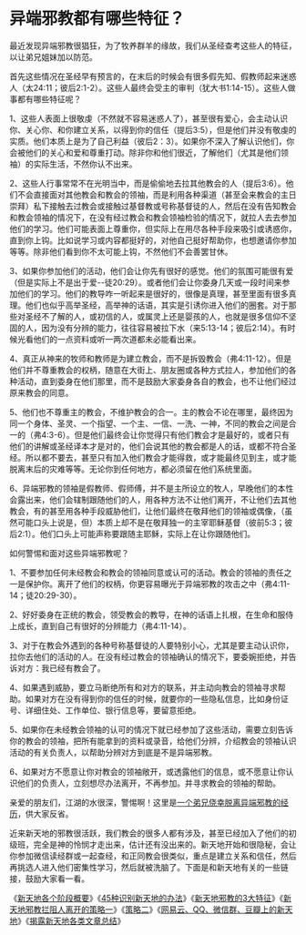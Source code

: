 # 异端邪教都有哪些特征？



<p>最近发现异端邪教很猖狂，为了牧养群羊的缘故，我们从圣经查考这些人的特征，以让弟兄姐妹加以防范。</p>

<p>首先这些情况在圣经早有预言的，在末后的时候会有很多假先知、假教师起来迷惑人（太24:11；彼后2:1-2）。这些人最终会受主的审判（犹大书1:14-15）。这些人做事都有哪些特征呢？</p>

<p>1、这些人表面上很敬虔（不然就不容易迷惑人了），甚至很有爱心，会主动认识你、关心你、和你建立关系，以得到你的信任（提后3:5），但是他们并没有敬虔的实质。他们本质上是为了自己利益（彼后2：3）。如果你不深入了解认识他们，你会被他们的关心和爱和尊重打动。除非你和他们很近，了解他们（尤其是他们领袖）的实际生活，不然你认不出来。</p>

<p>2、这些人行事常常不在光明当中，而是偷偷地去拉其他教会的人（提后3:6）。他们不会直接面对其他教会和教会的领袖，而是利用各种渠道（甚至会来教会的主日崇拜）私下接触去过教会或接触过基督教或号称基督徒的人，然后在没有告知教会和教会领袖的情况下，在没有经过教会和教会领袖检验的情况下，就拉人去去参加他们的学习。他们可能表面上尊重你，但实际上在用尽各种手段来吸引或诱惑你，直到你上钩。比如说学习或内容都挺好的，对他自己挺好帮助你，也想邀请你参加等等。除非他们看到你不太可能上钩，不然他们不会善罢甘休。&nbsp;&nbsp;</p>

<p>3、如果你参加他们的活动，他们会让你先有很好的感觉。他们的氛围可能很有爱（但是实际上不是出于爱--徒20:29）。或者他们会让你委身几天或一段时间来参加他们的学习。他们的教导咋一听起来是很好的，很像是真理，甚至里面有很多真理。他们也似乎高举圣经，高举神的话语，其实是引诱你进入他们的圈套。对于那些对圣经不了解的人，或初信的人，或属灵上还是婴孩的人，也就是很多信仰不坚固的人，因为没有分辨的能力，往往容易被拉下水（来5:13-14；彼后2:14）。有时候光看他们的一点资料或听一两次道都未必能看出来。</p>

<p>4、真正从神来的牧师和教师是为建立教会，而不是拆毁教会（弗4:11-12）。但是他们并不尊重教会的权柄，随意在大街上、朋友圈或各种方式拉人，参加他们的各种活动，直到委身在他们那里，而不是鼓励大家委身各自的教会，也不让他们经过原来教会的同意。</p>

<p>5、他们也不尊重主的教会，不维护教会的合一。主的教会不论在哪里，最终因为同一个身体、圣灵、一个指望、一个主、一信、一洗、一神，不同的教会之间是合一的（弗4:3-6）。但是他们最终会让你觉得只有他们教会才是最好的，或者只有他们的讲解或圣经译本才是对的，他们会说其他的教会都是人的话，或都不符合圣经。所以都不要去，甚至只有加入他们教会才能得救，或才能最终见到主，或才能脱离末后的灾难等等。无论你到任何地方，都必须留在他们系统里面。</p>

<p>6、异端邪教的领袖是假教师、假师傅，并不是主所设立的牧人，早晚他们的本性会露出来，他们会辖制跟随他们的人，用各种方法不让他们离开，不让他们去其他教会，有的甚至用各种手段威胁他们，让他们最终在敬拜他们的领袖或偶像，（虽然可能口头上说是，但）本质上却不是在敬拜独一的主宰耶稣基督（彼前5:3；彼后2:1）。他们口头上可能声称要跟随主耶稣，实际上在让你跟随他们。</p>

<p>如何警惕和面对这些异端邪教呢？</p>

<p>1、不要参加任何未经教会和教会的领袖同意或认可的活动。教会的领袖的责任之一是保护你。离开了他们的权柄，你更容易曝光于异端邪教的攻击之中（弗4:11-14；徒20:29-30）。</p>

<p>2、好好委身在正统的教会，领受教会的教导，在神的话语上扎根，在生命和服侍上成长，直到自己有很好的分辨能力（弗4:11-14）。</p>

<p>3、对于在教会外遇到的各种号称基督徒的人要特别小心，尤其是要主动认识你，拉你去他们的活动的人。在没有经过教会的领袖确认的情况下，要委婉拒绝，并告诉对方：我已经有教会了。</p>

<p>4、如果遇到威胁，要立马断绝所有和对方的联系，并主动向教会的领袖寻求帮助。如果对方在没有得到你的信任的时候，就要你的一些隐私信息，比如身份证号、详细住处、工作单位、银行信息等，要留意拒绝。</p>

<p>5、如果你在未经教会领袖的认可的情况下就已经参加了这些活动，需要立刻告诉你的教会的领袖，把所有能拿到的资料或录音，给他们分辨，介绍教会的领袖认识活动的有关负责人，以帮助分辨对方到底是不是异端邪教。</p>

<p>6、如果对方不愿意让你对教会的领袖敞开，或透露他们的信息，或不愿意让你认识他们的负责人，立刻想尽办法离开，不再参加。并寻求教会的领袖的帮助。</p>

<p>亲爱的朋友们，江湖的水很深，警惕啊！这里是<a href="/node/27661">一个弟兄侥幸脱离异端邪教的经历</a>，供大家反省。</p>

<p>近来新天地的邪教很活跃，我们教会的很多人都有涉及，甚至已经加入了他们的初级班，完全是神的怜悯才走出来，估计还有没出来的。新天地开始和很隐秘，会让你参加微信读经群或一起查经，和正同教会很类似，重点是建立关系和信任，然后再挑选人进入他们密集性学习，然后就被洗脑了。下面是和新天地有关的一些链接，鼓励大家看一看。</p>

<p>《<a href="https://mp.weixin.qq.com/s?__biz=MzUxMzA0ODQxNg==&amp;mid=2247484799&amp;idx=1&amp;sn=11fc9b61cd187ef1f40ee85a49034a67&amp;chksm=f95a6f70ce2de666f751be001485a0480d1447622f5a7267d2c1857909864982e3b83d7e4cc2&amp;mpshare=1&amp;scene=1&amp;srcid=0920PoSDcsch4jfLYHWGq7X3&amp;sharer_sharetime=1568942198090&amp;sharer_shareid=9a39f5ba5aec8893af46d0a70af35fcd&amp;key=62cf43e695d2fde26378d1445e24be9b3f7f6d2ba5a73484d960aab1f7292f4ceb69a24bc9ddb73f81dfcc248742a21a18609a6b90bc92f1c79f909f050a381a29efa07e9c714e6f76cd65b4ec667cc2&amp;ascene=1&amp;uin=Mjc4MDkwMzI4NA%3D%3D&amp;devicetype=Windows+7&amp;version=62060833&amp;lang=zh_CN&amp;pass_ticket=cipVrKjiGS5VzfRqYHPu9fjDv92CDkreAIty6%2B8fe5Vw0VKwBv4tn8yTvlaJjjWn">新天地各个阶段概要</a>》《<a href="https://mp.weixin.qq.com/s?__biz=MzUxMzA0ODQxNg==&amp;mid=2247484400&amp;idx=1&amp;sn=fd5a4decd36cbb1d44bdfd192102323d&amp;chksm=f95a69ffce2de0e91d0309659396dbba7f99ac9e30f717727a6f8dad066aac350632a347c226&amp;scene=21#wechat_redirect">45种识别新天地的办法</a>》《<a href="https://mp.weixin.qq.com/s?__biz=MzA4MjU4NjQxOQ==&amp;mid=2669947525&amp;idx=1&amp;sn=9b0f406255daedfe8254c276d839962a&amp;chksm=8553f4d9b2247dcf90a5ce07c9cbb3f073a4d6d7ace40f4d4970d94200fa5d2f6acc37d76b5d&amp;mpshare=1&amp;scene=1&amp;srcid=0920XsSos0wLzOTELVfLzyzj&amp;sharer_sharetime=1569725083170&amp;sharer_shareid=9a39f5ba5aec8893af46d0a70af35fcd&amp;key=62cf43e695d2fde2491a5c2f2eba360d7cbaa9dc1aa5ea1923b2fb07707b17b448b57539f4f51b77a76c5207b00a6359bbe9ef64457fa1ac4738d430e567e49a3d5df75512e1f53510d5f738aa6ea997&amp;ascene=1&amp;uin=Mjc4MDkwMzI4NA%3D%3D&amp;devicetype=Windows+7&amp;version=62070141&amp;lang=zh_CN&amp;pass_ticket=ed%2BzSlyMEzreH0nG1e5CZb1L3I4AWQFFuuZzPOc1RJ2SC8M1ZL9zjF2TKQGznS8E">新天地邪教的3大特征</a>》《<a href="https://mp.weixin.qq.com/s?__biz=MzUxMzA0ODQxNg==&amp;mid=2247484679&amp;idx=1&amp;sn=474cdbfd24fd1ee12908fb95152591cf&amp;chksm=f95a6f08ce2de61efd1eecfc47c4ca9470f193404c3106e91dd441c9f208350624fc76150ed0&amp;mpshare=1&amp;scene=1&amp;srcid=0921PnYgrk2jyR7OY7bXyW4H&amp;sharer_sharetime=1569073507448&amp;sharer_shareid=908df31fb0478660ab3733ca5a63ba44&amp;key=f0572ec07140f1600182404a36f6a3791e54f457f889324e2113ed4a25a275701f79523d0d1e58554a9572a77dda0ea3081c8946d8c292ebf41825b7f2db79edf7dcd8e97c9cdffd6f0dbba233cab65a&amp;ascene=1&amp;uin=Mjc4MDkwMzI4NA%3D%3D&amp;devicetype=Windows+7&amp;version=62060833&amp;lang=zh_CN&amp;pass_ticket=cipVrKjiGS5VzfRqYHPu9fjDv92CDkreAIty6%2B8fe5Vw0VKwBv4tn8yTvlaJjjWn">新天地邪教拦阻人离开的策略一</a>》《<a href="https://mp.weixin.qq.com/s?__biz=MzUxMzA0ODQxNg==&amp;mid=2247484671&amp;idx=1&amp;sn=4972a0a7c7bbf5c8b69bbe47f1465a05&amp;chksm=f95a6ef0ce2de7e692d4c8d0e1a48f84258a09e4862d97dd96fb48807930ec5c22f9cb32a2b3&amp;scene=21#wechat_redirect">策略二</a>》《<a href="https://mp.weixin.qq.com/s?__biz=MzUxMzA0ODQxNg==&amp;mid=2247484430&amp;idx=1&amp;sn=b7ec74d71d506be04e19c0f62cd19209&amp;chksm=f95a6e01ce2de7171542717d9a395f5f934512047e9398364c6902d575bf7f8cc71fa5bdc83e&amp;scene=21#wechat_redirect">网易云、QQ、微信群、豆瓣上的新天地</a>》《<a href="https://mp.weixin.qq.com/s?__biz=MzUxMzA0ODQxNg==&amp;mid=2247484750&amp;idx=1&amp;sn=5df820ea087a4efd6cae88066c067569&amp;chksm=f95a6f41ce2de6576f68f47c1f20806e0e3ae700b5fb3297631574cf2ad688fba87f930344c9&amp;scene=21#wechat_redirect">揭露新天地各类文章总结</a>》</p>